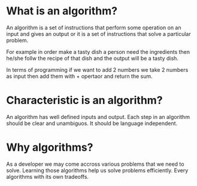 # What is an algorithm?
An algorithm is a set of instructions that perform some operation on an input and gives an output or it is a set of instructions that solve a particular problem.

For example in order make a tasty dish a person need the ingredients then he/she follw the recipe of that dish
and the output will be a tasty dish.

In terms of programming if we want to add 2 numbers we take 2 numbers as input then add them with + opertaor and return the sum. 

# Characteristic is an algorithm?
An algorithm has well defined inputs and output.
Each step in an algorithm should be clear and unambiguos.
It should be language independent.

# Why algorithms?
As a developer we may come accross various problems that we need to solve.
Learning those algorithms help us solve problems efficiently.
Every algorithms with its own tradeoffs.
